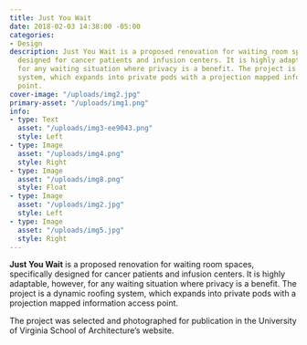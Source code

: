 ```yaml
---
title: Just You Wait
date: 2018-02-03 14:38:00 -05:00
categories:
- Design
description: Just You Wait is a proposed renovation for waiting room spaces, specifically
  designed for cancer patients and infusion centers. It is highly adaptable, however,
  for any waiting situation where privacy is a benefit. The project is a dynamic roofing
  system, which expands into private pods with a projection mapped information access
  point.
cover-image: "/uploads/img2.jpg"
primary-asset: "/uploads/img1.png"
info:
- type: Text
  asset: "/uploads/img3-ee9043.png"
  style: Left
- type: Image
  asset: "/uploads/img4.png"
  style: Right
- type: Image
  asset: "/uploads/img8.png"
  style: Float
- type: Image
  asset: "/uploads/img2.jpg"
  style: Left
- type: Image
  asset: "/uploads/img5.jpg"
  style: Right
---
```


**Just You Wait** is a proposed renovation for waiting room spaces, specifically designed for cancer patients and infusion centers. It is highly adaptable, however, for any waiting situation where privacy is a benefit. The project is a dynamic roofing system, which expands into private pods with a projection mapped information access point.

The project was selected and photographed for publication in the University of Virginia School of Architecture’s website.